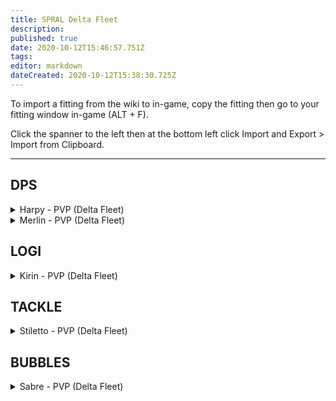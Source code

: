 ```yaml
---
title: SPRAL Delta Fleet
description: 
published: true
date: 2020-10-12T15:46:57.751Z
tags: 
editor: markdown
dateCreated: 2020-10-12T15:38:30.725Z
---
```


To import a fitting from the wiki to in-game, copy the fitting then go to your fitting window in-game (ALT + F).

Click the spanner to the left then at the bottom left click Import and Export > Import from Clipboard.

---
## DPS

<details>
  <summary>Harpy - PVP (Delta Fleet)</summary>
[Harpy, Harpy - PVP (Delta Fleet)]

Assault Damage Control II
Magnetic Field Stabilizer II
Vigor Compact Micro Auxiliary Power Core

5MN Quad LiF Restrained Microwarpdrive
Republic Fleet Medium Shield Extender
Initiated Compact Warp Scrambler
Fleeting Compact Stasis Webifier

Light Neutron Blaster II
Light Neutron Blaster II
Light Neutron Blaster II
Light Neutron Blaster II
[Empty High slot]

Small Hybrid Burst Aerator II
Small EM Shield Reinforcer II


Null S x2000
Void S x2000
Antimatter Charge S x4000
Caldari Navy Antimatter Charge S x2000
Nanite Repair Paste x50
</details>

<details>
  <summary>Merlin - PVP (Delta Fleet)</summary>
[Merlin, Merlin - PVP (Delta Fleet)]

Damage Control II
Magnetic Field Stabilizer II
Vigor Compact Micro Auxiliary Power Core

5MN Quad LiF Restrained Microwarpdrive
Medium Shield Extender II
Faint Epsilon Scoped Warp Scrambler
Fleeting Compact Stasis Webifier

Light Neutron Blaster II
Light Neutron Blaster II
Light Neutron Blaster II

Small Hybrid Burst Aerator I
Small EM Shield Reinforcer II
Small Ancillary Current Router I


Null S x2000
Void S x2000
Antimatter Charge S x4000
Caldari Navy Antimatter Charge S x2000
Nanite Repair Paste x50
</details>

## LOGI

<details>
  <summary>Kirin - PVP (Delta Fleet)</summary>
[Kirin, Kirin - PVP (Delta Fleet)]

Power Diagnostic System II
Power Diagnostic System II

5MN Quad LiF Restrained Microwarpdrive
Medium Shield Extender II
Multispectrum Shield Hardener II
Compact EM Shield Hardener
Small Capacitor Booster II, Navy Cap Booster 400

Small S95a Scoped Remote Shield Booster
Small S95a Scoped Remote Shield Booster
Small S95a Scoped Remote Shield Booster

Small Core Defense Field Extender II
Small Core Defense Field Extender II


Warrior II x1


Navy Cap Booster 400 x22
Nanite Repair Paste x50
</details>

## TACKLE

<details>
  <summary>Stiletto - PVP (Delta Fleet)</summary>
[Stiletto, Stiletto - PVP (Delta Fleet)]

Damage Control II
Nanofiber Internal Structure II
Nanofiber Internal Structure II

5MN Quad LiF Restrained Microwarpdrive
Warp Disruptor II
Warp Scrambler II
Republic Fleet Medium Shield Extender

Core Probe Launcher II
[Empty High slot]
[Empty High slot]

Small Ionic Field Projector II
Small Hyperspatial Velocity Optimizer II


Nanite Repair Paste x50
Sisters Core Scanner Probe x8
</details>

## BUBBLES

<details>
  <summary>Sabre - PVP (Delta Fleet)</summary>
[Sabre, Sabre - PVP (Delta Fleet)]

IFFA Compact Damage Control
Nanofiber Internal Structure II

5MN Quad LiF Restrained Microwarpdrive
Medium Shield Extender II
Medium Shield Extender II
Initiated Compact Warp Scrambler

Interdiction Sphere Launcher I
Prototype Cloaking Device I
125mm Gatling AutoCannon II, Republic Fleet EMP S
125mm Gatling AutoCannon II, Republic Fleet EMP S
125mm Gatling AutoCannon II, Republic Fleet EMP S
125mm Gatling AutoCannon II, Republic Fleet EMP S
125mm Gatling AutoCannon II, Republic Fleet EMP S
125mm Gatling AutoCannon II, Republic Fleet EMP S

Small Hyperspatial Velocity Optimizer I
Small Hyperspatial Velocity Optimizer I


Barrage S x2000
Hail S x2000
Warp Disrupt Probe x60
Nanite Repair Paste x50
EMP S x4000
Republic Fleet EMP S x2000
</details>